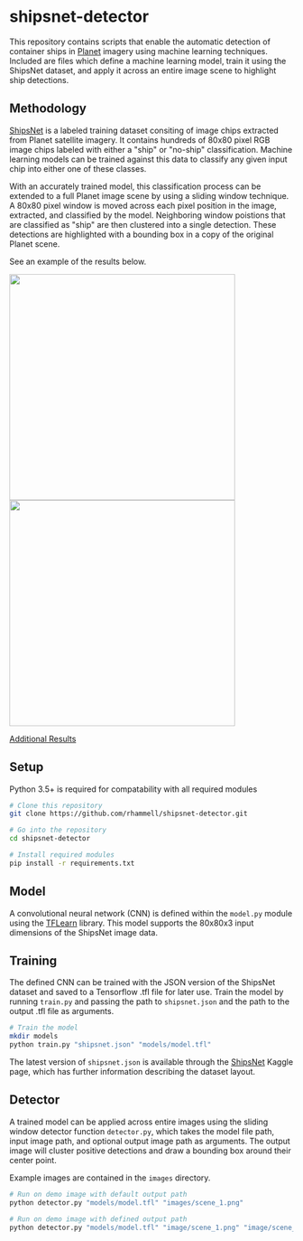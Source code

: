# shipsnet-detector
This repository contains scripts that enable the automatic detection of container ships in [Planet](https://www.planet.com/) imagery using machine learning techniques. Included are files which define a machine learning model, train it using the ShipsNet dataset, and apply it across an entire image scene to highlight ship detections.

## Methodology
[ShipsNet](https://www.kaggle.com/rhammell/ships-in-satellite-imagery) is a labeled training dataset consiting of image chips extracted from Planet satellite imagery. It contains hundreds of 80x80 pixel RGB image chips labeled with either a "ship" or "no-ship" classification. Machine learning models can be trained against this data to classify any given input chip into either one of these classes. 

With an accurately trained model, this classification process can be extended to a full Planet image scene by using a sliding window technique. A 80x80 pixel window is moved across each pixel position in the image, extracted, and classified by the model. Neighboring window poistions that are classified as "ship" are then clustered into a single detection. These detections are highlighted with a bounding box in a copy of the original Planet scene.

See an example of the results below. 
<p>
<img src="https://i.imgur.com/OCM0She.png" width="400">
<img src="https://i.imgur.com/IYeY937.png" width="400">
</p>

[Additional Results](https://imgur.com/a/fvo7g)

## Setup
Python 3.5+ is required for compatability with all required modules

```bash
# Clone this repository
git clone https://github.com/rhammell/shipsnet-detector.git

# Go into the repository
cd shipsnet-detector

# Install required modules
pip install -r requirements.txt
```

## Model
A convolutional neural network (CNN) is defined within the `model.py` module using the [TFLearn](http://tflearn.org/) library. This model supports the 80x80x3 input dimensions of the ShipsNet image data.

## Training
The defined CNN can be trained with the JSON version of the ShipsNet dataset and saved to a Tensorflow .tfl file for later use. Train the model by running `train.py` and passing the path to `shipsnet.json` and the path to the output .tfl file as arguments.

```bash
# Train the model
mkdir models
python train.py "shipsnet.json" "models/model.tfl"
```

The latest version of `shipsnet.json` is available through the [ShipsNet](https://www.kaggle.com/rhammell/ships-in-satellite-imagery) Kaggle page, which has further information describing the dataset layout. 

## Detector
A trained model can be applied across entire images using the sliding window detector function `detector.py`, which takes the model file path, input image path, and optional output image path as arguments. The output image will cluster positive detections and draw a bounding box around their center point. 

Example images are contained in the `images` directory. 
```bash
# Run on demo image with default output path
python detector.py "models/model.tfl" "images/scene_1.png"

# Run on demo image with defined output path
python detector.py "models/model.tfl" "image/scene_1.png" "image/scene_1_detections.png"
```

